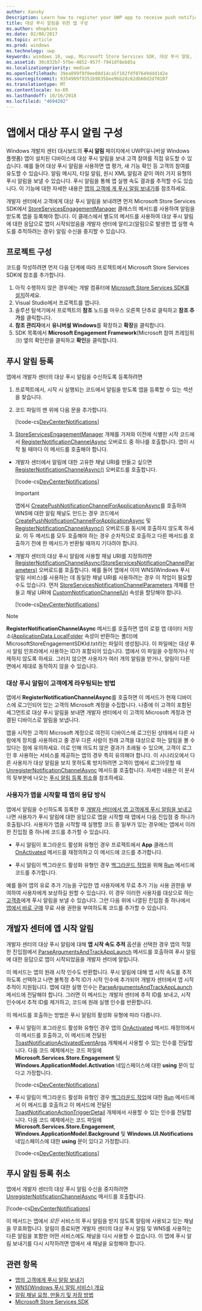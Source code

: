 ```yaml
---
author: Xansky
Description: Learn how to register your UWP app to receive push notifications that you send from Windows Dev Center.
title: 대상 푸시 알림을 위한 앱 구성
ms.author: mhopkins
ms.date: 02/08/2017
ms.topic: article
ms.prod: windows
ms.technology: uwp
keywords: windows 10, uwp, Microsoft Store Services SDK, 대상 푸시 알림, 개발자 센터
ms.assetid: 30c832b7-5fbe-4852-957f-7941df8eb85a
ms.localizationpriority: medium
ms.openlocfilehash: 39ea899f9f0ee08d14ca5f182fdf07649ddd1d2e
ms.sourcegitcommit: 9354909f9351b9635bee9bb2dc62db60d2d70107
ms.translationtype: MT
ms.contentlocale: ko-KR
ms.lasthandoff: 10/16/2018
ms.locfileid: "4694202"
---
```

# <a name="configure-your-app-for-targeted-push-notifications"></a>앱에서 대상 푸시 알림 구성

Windows 개발자 센터 대시보드의 **푸시 알림** 페이지에서 UWP(유니버설 Windows 플랫폼) 앱이 설치된 디바이스에 대상 푸시 알림을 보내 고객 참여를 직접 유도할 수 있습니다. 예를 들어 대상 푸시 알림을 사용하면 앱 평가, 새 기능 확인 등 고객의 참여를 유도할 수 있습니다. 알림 메시지, 타일 알림, 원시 XML 알림과 같이 여러 가지 유형의 푸시 알림을 보낼 수 있습니다. 푸시 알림을 통해 앱 실행 속도 결과를 추적할 수도 있습니다. 이 기능에 대한 자세한 내용은 [앱의 고객에 게 푸시 알림 보내기](../publish/send-push-notifications-to-your-apps-customers.md)를 참조하세요.

개발자 센터에서 고객에게 대상 푸시 알림을 보내려면 먼저 Microsoft Store Services SDK에서 [StoreServicesEngagementManager](https://docs.microsoft.com/uwp/api/microsoft.services.store.engagement.storeservicesengagementmanager) 클래스의 메서드를 사용하여 알림을 받도록 앱을 등록해야 합니다. 이 클래스에서 별도의 메서드를 사용하여 대상 푸시 알림에 대한 응답으로 앱이 시작되었음을 개발자 센터에 알리고(알림으로 발생한 앱 실행 속도를 추적하려는 경우) 알림 수신을 중지할 수 있습니다.

## <a name="configure-your-project"></a>프로젝트 구성

코드를 작성하려면 먼저 다음 단계에 따라 프로젝트에서 Microsoft Store Services SDK에 참조를 추가합니다.

1. 아직 수행하지 않은 경우에는 개발 컴퓨터에 [Microsoft Store Services SDK를 설치](microsoft-store-services-sdk.md#install-the-sdk)하세요. 
2. Visual Studio에서 프로젝트를 엽니다.
3. 솔루션 탐색기에서 프로젝트의 **참조** 노드를 마우스 오른쪽 단추로 클릭하고 **참조 추가**를 클릭합니다.
4. **참조 관리자**에서 **유니버설 Windows**를 확장하고 **확장**을 클릭합니다.
5. SDK 목록에서 **Microsoft Engagement Framework**(Microsoft 참여 프레임워크) 옆의 확인란을 클릭하고 **확인**을 클릭합니다.

## <a name="register-for-push-notifications"></a>푸시 알림 등록

앱에서 개발자 센터의 대상 푸시 알림을 수신하도록 등록하려면

1. 프로젝트에서, 시작 시 실행되는 코드에서 알림을 받도록 앱을 등록할 수 있는 섹션을 찾습니다.
2. 코드 파일의 맨 위에 다음 문을 추가합니다.

    [!code-cs[DevCenterNotifications](./code/StoreSDKSamples/cs/DevCenterNotifications.cs#EngagementNamespace)]

3. [StoreServicesEngagementManager](https://docs.microsoft.com/uwp/api/microsoft.services.store.engagement.storeservicesengagementmanager) 개체를 가져와 이전에 식별한 시작 코드에서 [RegisterNotificationChannelAsync](https://docs.microsoft.com/uwp/api/microsoft.services.store.engagement.storeservicesengagementmanager.registernotificationchannelasync) 오버로드 중 하나를 호출합니다. 앱이 시작 될 때마다 이 메서드를 호출해야 합니다.

  * 개발자 센터에서 알림에 대한 고유한 채널 URI를 만들고 싶으면 [RegisterNotificationChannelAsync()](https://docs.microsoft.com/uwp/api/microsoft.services.store.engagement.storeservicesengagementmanager.registernotificationchannelasync) 오버로드를 호출합니다.

      [!code-cs[DevCenterNotifications](./code/StoreSDKSamples/cs/DevCenterNotifications.cs#RegisterNotificationChannelAsync1)]
      > [!IMPORTANT]
      > 앱에서 [CreatePushNotificationChannelForApplicationAsync](https://docs.microsoft.com/uwp/api/windows.networking.pushnotifications.pushnotificationchannelmanager.createpushnotificationchannelforapplicationasync)를 호출하여 WNS에 대한 알림 채널도 만드는 경우 코드에서 [CreatePushNotificationChannelForApplicationAsync](https://docs.microsoft.com/uwp/api/windows.networking.pushnotifications.pushnotificationchannelmanager.createpushnotificationchannelforapplicationasync) 및 [RegisterNotificationChannelAsync()](https://docs.microsoft.com/uwp/api/microsoft.services.store.engagement.storeservicesengagementmanager.registernotificationchannelasync) 오버로드를 동시에 호출하지 않도록 하세요. 이 두 메서드를 모두 호출해야 하는 경우 순차적으로 호출하고 다른 메서드를 호출하기 전에 한 메서드가 반환될 때까지 기다려야 합니다.

  * 개발자 센터의 대상 푸시 알림에 사용할 채널 URI를 지정하려면 [RegisterNotificationChannelAsync(StoreServicesNotificationChannelParameters)](https://docs.microsoft.com/uwp/api/microsoft.services.store.engagement.storeservicesengagementmanager.registernotificationchannelasync) 오버로드를 호출합니다. 예를 들어 앱에서 이미 WNS(Windows 푸시 알림 서비스)를 사용하는 데 동일한 채널 URI를 사용하려는 경우 이 작업이 필요할 수도 있습니다. 먼저 [StoreServicesNotificationChannelParameters](https://docs.microsoft.com/uwp/api/microsoft.services.store.engagement.storeservicesnotificationchannelparameters) 개체를 만들고 채널 URI에 [CustomNotificationChannelUri](https://docs.microsoft.com/uwp/api/microsoft.services.store.engagement.storeservicesnotificationchannelparameters.customnotificationchanneluri) 속성을 할당해야 합니다.

      [!code-cs[DevCenterNotifications](./code/StoreSDKSamples/cs/DevCenterNotifications.cs#RegisterNotificationChannelAsync2)]

> [!NOTE]
> **RegisterNotificationChannelAsync** 메서드를 호출하면 앱의 로컬 앱 데이터 저장소([ApplicationData.LocalFolder](https://docs.microsoft.com/uwp/api/Windows.Storage.ApplicationData.LocalFolder) 속성이 반환하는 폴더)에 MicrosoftStoreEngagementSDKId.txt라는 파일이 생성됩니다. 이 파일에는 대상 푸시 알림 인프라에서 사용하는 ID가 포함되어 있습니다. 앱에서 이 파일을 수정하거나 삭제하지 않도록 하세요. 그러지 않으면 사용자가 여러 개의 알림을 받거나, 알림이 다른 면에서 제대로 동작하지 않을 수 있습니다.

<span id="notification-customers" />

### <a name="how-targeted-push-notifications-are-routed-to-customers"></a>대상 푸시 알림이 고객에게 라우팅되는 방법

앱에서 **RegisterNotificationChannelAsync**를 호출하면 이 메서드가 현재 디바이스에 로그인되어 있는 고객의 Microsoft 계정을 수집합니다. 나중에 이 고객이 포함된 세그먼트로 대상 푸시 알림을 보내면 개발자 센터에서 이 고객의 Microsoft 계정과 연결된 디바이스로 알림을 보냅니다.

앱을 시작한 고객이 Microsoft 계정으로 여전히 디바이스에 로그인된 상태에서 다른 사람에게 장치를 사용하라고 줄 경우 다른 사람이 원래 고객을 대상으로 하는 알림을 볼 수 있다는 점에 유의하세요. 이로 인해 의도치 않은 결과가 초래될 수 있으며, 고객이 로그인 후 사용하는 서비스를 제공하는 앱의 경우 특히 유의해야 합니다. 이 시나리오에서 다른 사용자가 대상 알림을 보지 못하도록 방지하려면 고객이 앱에서 로그아웃할 때 [UnregisterNotificationChannelAsync](https://docs.microsoft.com/uwp/api/microsoft.services.store.engagement.storeservicesengagementmanager.unregisternotificationchannelasync) 메서드를 호출합니다. 자세한 내용은 이 문서의 뒷부분에 나오는 [푸시 알림 등록 취소](#unregister)를 참조하세요.

### <a name="how-your-app-responds-when-the-user-launches-your-app"></a>사용자가 앱을 시작할 때 앱의 응답 방식

앱에서 알림을 수신하도록 등록한 후 [개발자 센터에서 앱 고객에게 푸시 알림을 보내고](../publish/send-push-notifications-to-your-apps-customers.md) 나면 사용자가 푸시 알림에 대한 응답으로 앱을 시작할 때 앱에서 다음 진입점 중 하나가 호출됩니다. 사용자가 앱을 시작할 때 실행할 코드 중 일부가 있는 경우에는 앱에서 이러한 진입점 중 하나에 코드를 추가할 수 있습니다.

  * 푸시 알림이 포그라운드 활성화 유형인 경우 프로젝트에서 **App** 클래스의 [OnActivated](https://docs.microsoft.com/uwp/api/windows.ui.xaml.application.onactivated) 메서드를 재정의하고 이 메서드에 코드를 추가합니다.

  * 푸시 알림이 백그라운드 활성화 유형인 경우 [백그라운드 작업](../launch-resume/support-your-app-with-background-tasks.md)을 위해 [Run](https://docs.microsoft.com/uwp/api/windows.applicationmodel.background.ibackgroundtask.run) 메서드에 코드를 추가합니다.

예를 들어 앱의 유료 추가 기능을 구입한 앱 사용자에게 무료 추가 기능 사용 권한을 부여하여 사용자에게 보상하길 원할 수 있습니다. 이 경우 이러한 사용자를 대상으로 하는 [고객층](../publish/create-customer-segments.md)에게 푸시 알림을 보낼 수 있습니다. 그런 다음 위에 나열된 진입점 중 하나에서 [앱에서 바로 구매](in-app-purchases-and-trials.md) 무료 사용 권한을 부여하도록 코드를 추가할 수 있습니다.

## <a name="notify-dev-center-of-your-app-launch"></a>개발자 센터에 앱 시작 알림

개발자 센터의 대상 푸시 알림에 대해 **앱 시작 속도 추적** 옵션을 선택한 경우 앱의 적절한 진입점에서 [ParseArgumentsAndTrackAppLaunch](https://docs.microsoft.com/uwp/api/microsoft.services.store.engagement.storeservicesengagementmanager.parseargumentsandtrackapplaunch) 메서드를 호출하여 푸시 알림에 대한 응답으로 앱이 시작되었음을 개발자 센터에 알립니다.

이 메서드는 앱의 원래 시작 인수도 반환합니다. 푸시 알림에 대해 앱 시작 속도를 추적하도록 선택하고 나면 불특정 추적 ID가 시작 인수에 추가되어 개발자 센터에서 앱 시작 추적이 지원됩니다. 앱에 대한 실행 인수는 [ParseArgumentsAndTrackAppLaunch](https://docs.microsoft.com/uwp/api/microsoft.services.store.engagement.storeservicesengagementmanager.parseargumentsandtrackapplaunch) 메서드에 전달해야 합니다. 그러면 이 메서드는 개발자 센터에 추적 ID를 보내고, 시작 인수에서 추적 ID를 제거하고, 코드에 원래 실행 인수를 반환합니다.

이 메서드를 호출하는 방법은 푸시 알림의 활성화 유형에 따라 다릅니다.

* 푸시 알림이 포그라운드 활성화 유형인 경우 앱의 [OnActivated](https://docs.microsoft.com/uwp/api/windows.ui.xaml.application.onactivated) 메서드 재정의에서 이 메서드를 호출하고, 이 메서드에 전달된 [ToastNotificationActivatedEventArgs](https://docs.microsoft.com/uwp/api/Windows.ApplicationModel.Activation.ToastNotificationActivatedEventArgs) 개체에서 사용할 수 있는 인수를 전달합니다. 다음 코드 예제에서는 코드 파일에 **Microsoft.Services.Store.Engagement** 및 **Windows.ApplicationModel.Activation** 네임스페이스에 대한 **using** 문이 있다고 가정합니다.

  [!code-cs[DevCenterNotifications](./code/StoreSDKSamples/cs/App.xaml.cs#OnActivated)]

* 푸시 알림이 백그라운드 활성화 유형인 경우 [백그라운드 작업](../launch-resume/support-your-app-with-background-tasks.md)에 대한 [Run](https://docs.microsoft.com/uwp/api/windows.applicationmodel.background.ibackgroundtask.run) 메서드에서 이 메서드를 호출하고 이 메서드에 전달된 [ToastNotificationActionTriggerDetail](https://docs.microsoft.com/uwp/api/Windows.UI.Notifications.ToastNotificationActionTriggerDetail) 개체에서 사용할 수 있는 인수를 전달합니다. 다음 코드 예제에서는 코드 파일에 **Microsoft.Services.Store.Engagement**, **Windows.ApplicationModel.Background** 및 **Windows.UI.Notifications** 네임스페이스에 대한 **using** 문이 있다고 가정합니다.

  [!code-cs[DevCenterNotifications](./code/StoreSDKSamples/cs/DevCenterNotifications.cs#Run)]

<span id="unregister" />

## <a name="unregister-for-push-notifications"></a>푸시 알림 등록 취소

앱에서 개발자 센터의 대상 푸시 알림 수신을 중지하려면 [UnregisterNotificationChannelAsync](https://docs.microsoft.com/uwp/api/microsoft.services.store.engagement.storeservicesengagementmanager.unregisternotificationchannelasync) 메서드를 호출합니다.

[!code-cs[DevCenterNotifications](./code/StoreSDKSamples/cs/DevCenterNotifications.cs#UnregisterNotificationChannelAsync)]

이 메서드는 앱에서 *모든* 서비스의 푸시 알림을 받지 않도록 알림에 사용되고 있는 채널을 무효화합니다. 알림이 종료되면 개발자 센터의 대상 푸시 알림 및 WNS를 사용하는 다른 알림을 포함한 어떤 서비스에도 채널을 다시 사용할 수 없습니다. 이 앱에 푸시 알림 보내기를 다시 시작하려면 앱에서 새 채널을 요청해야 합니다.

## <a name="related-topics"></a>관련 항목

* [앱의 고객에게 푸시 알림 보내기](../publish/send-push-notifications-to-your-apps-customers.md)
* [WNS(Windows 푸시 알림 서비스) 개요](https://docs.microsoft.com/windows/uwp/design/shell/tiles-and-notifications/windows-push-notification-services--wns--overview)
* [알림 채널 요청, 만들기 및 저장 방법](https://docs.microsoft.com/previous-versions/windows/apps/hh868221(v=win.10))
* [Microsoft Store Services SDK](https://docs.microsoft.com/windows/uwp/monetize/microsoft-store-services-sdk)

